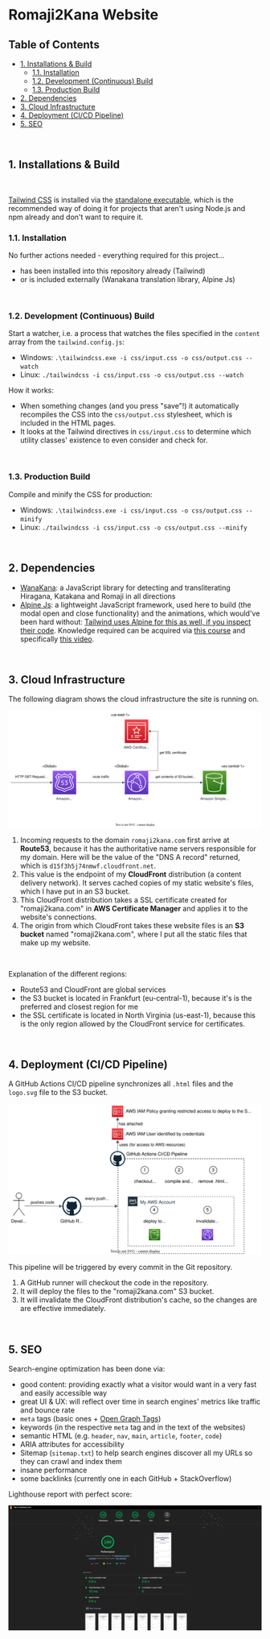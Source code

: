 # Romaji2Kana Website <!-- omit in toc -->

## Table of Contents <!-- omit in toc -->

- [1. Installations \& Build](#1-installations--build)
  - [1.1. Installation](#11-installation)
  - [1.2. Development (Continuous) Build](#12-development-continuous-build)
  - [1.3. Production Build](#13-production-build)
- [2. Dependencies](#2-dependencies)
- [3. Cloud Infrastructure](#3-cloud-infrastructure)
- [4. Deployment (CI/CD Pipeline)](#4-deployment-cicd-pipeline)
- [5. SEO](#5-seo)

<br>

## 1. Installations & Build

<br>

[Tailwind CSS](https://tailwindcss.com/) is installed via the [standalone executable](https://tailwindcss.com/blog/standalone-cli), which is the recommended way of doing it for projects that aren't using Node.js and npm already and don't want to require it.

### 1.1. Installation

No further actions needed - everything required for this project...

- has been installed into this repository already (Tailwind)
- or is included externally (Wanakana translation library, Alpine Js)

<br>

### 1.2. Development (Continuous) Build

Start a watcher, i.e. a process that watches the files specified in the `content` array from the `tailwind.config.js`:

- Windows: `.\tailwindcss.exe -i css/input.css -o css/output.css --watch`
- Linux: `./tailwindcss -i css/input.css -o css/output.css --watch`

How it works:

- When something changes (and you press "save"!) it automatically recompiles the CSS into the `css/output.css` stylesheet, which is included in the HTML pages.
- It looks at the Tailwind directives in `css/input.css` to determine which utility classes' existence to even consider and check for.

<br>

### 1.3. Production Build

Compile and minify the CSS for production:

- Windows: `.\tailwindcss.exe -i css/input.css -o css/output.css --minify`
- Linux: `./tailwindcss -i css/input.css -o css/output.css --minify`

<br>

## 2. Dependencies

- [WanaKana](https://github.com/WaniKani/WanaKana): a JavaScript library for detecting and transliterating Hiragana, Katakana and Romaji in all directions
- [Alpine Js](https://alpinejs.dev/): a lightweight JavaScript framework, used here to build (the modal open and close functionality) and the animations, which would've been hard without: [Tailwind uses Alpine for this as well, if you inspect their code](https://tailwindui.com/components/application-ui/overlays/notifications). Knowledge required can be acquired via [this course](https://youtube.com/playlist?list=PLfdtiltiRHWF0T2HE1D4hxN4vaeh4wW3g&si=-NDei8ze6Z5zhAPV) and specifically [this video](https://youtu.be/tFj4y4QjPvc?si=_tqtHnlIBm9QR4Ss).

<br>

## 3. Cloud Infrastructure

The following diagram shows the cloud infrastructure the site is running on.

![Cloud Architecture Diagram](docs/cloud-architecture.drawio.svg)

1. Incoming requests to the domain `romaji2kana.com` first arrive at **Route53**, because it has the authoritative name servers responsible for my domain. Here will be the value of the "DNS A record" returned, which is `d15f3h5j74nmwf.cloudfront.net`.
2. This value is the endpoint of my **CloudFront** distribution (a content delivery network). It serves cached copies of my static website's files, which I have put in an S3 bucket.
3. This CloudFront distribution takes a SSL certificate created for "romaji2kana.com" in **AWS Certificate Manager** and applies it to the website's connections.
4. The origin from which CloudFront takes these website files is an **S3 bucket** named "romaji2kana.com", where I put all the static files that make up my website.

<br>

Explanation of the different regions:

- Route53 and CloudFront are global services
- the S3 bucket is located in Frankfurt (eu-central-1), because it's is the preferred and closest region for me
- the SSL certificate is located in North Virginia (us-east-1), because this is the only region allowed by the CloudFront service for certificates.

<br>

## 4. Deployment (CI/CD Pipeline)

A GitHub Actions CI/CD pipeline synchronizes all `.html` files and the `logo.svg` file to the S3 bucket.

![CI/CD Pipeline](docs/cicd-pipeline.drawio.svg)

This pipeline will be triggered by every commit in the Git repository.

1. A GitHub runner will checkout the code in the repository.
2. It will deploy the files to the "romaji2kana.com" S3 bucket.
3. It will invalidate the CloudFront distribution's cache, so the changes are are effective immediately.

<br>

## 5. SEO

Search-engine optimization has been done via:

- good content: providing exactly what a visitor would want in a very fast and easily accessible way
- great UI & UX: will reflect over time in search engines' metrics like traffic and bounce rate
- `meta` tags (basic ones + [Open Graph Tags](https://ogp.me/))
- keywords (in the respective `meta` tag and in the text  of the websites)
- semantic HTML (e.g. `header`, `nav`, `main`, `article`, `footer`, `code`)
- ARIA attributes for accessibility
- Sitemap (`sitemap.txt`) to help search engines discover all my URLs so they can crawl and index them
- insane performance
- some backlinks (currently one in each GitHub + StackOverflow)

Lighthouse report with perfect score:

![Lighthouse report](docs/lighthouse-report.png)

<br>